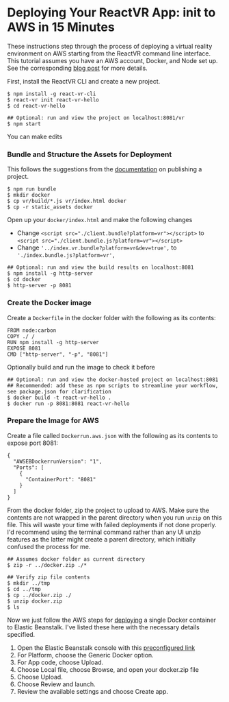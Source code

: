 # Deploying Your ReactVR App: init to AWS in 15 Minutes

These instructions step through the process of deploying a virtual reality environment on AWS starting from the ReactVR command line interface. This tutorial assumes you have an AWS account, Docker, and Node set up. See the corresponding [blog post]() for more details.

First, install the ReactVR CLI and create a new project.

```
$ npm install -g react-vr-cli
$ react-vr init react-vr-hello
$ cd react-vr-hello

## Optional: run and view the project on localhost:8081/vr
$ npm start
```

You can make edits 

### Bundle and Structure the Assets for Deployment

This follows the suggestions from the [documentation](https://facebook.github.io/react-vr/docs/publishing.html) on publishing a project.
```
$ npm run bundle
$ mkdir docker
$ cp vr/build/*.js vr/index.html docker
$ cp -r static_assets docker
```

Open up your `docker/index.html` and make the following changes
- Change `<script src="./client.bundle?platform=vr"></script>` to `<script src="./client.bundle.js?platform=vr"></script>`
- Change `'../index.vr.bundle?platform=vr&dev=true',` to `'./index.bundle.js?platform=vr',`

```
## Optional: run and view the build results on localhost:8081
$ npm install -g http-server
$ cd docker
$ http-server -p 8081
```

### Create the Docker image
Create a `Dockerfile` in the docker folder with the following as its contents:
```
FROM node:carbon
COPY ./ /
RUN npm install -g http-server
EXPOSE 8081
CMD ["http-server", "-p", "8081"]
```

Optionally build and run the image to check it before 
```
## Optional: run and view the docker-hosted project on localhost:8081
## Recommended: add these as npm scripts to streamline your workflow, see package.json for clarification
$ docker build -t react-vr-hello .
$ docker run -p 8081:8081 react-vr-hello
```

### Prepare the Image for AWS

Create a file called `Dockerrun.aws.json` with the following as its contents to expose port 8081:
```
{
  "AWSEBDockerrunVersion": "1",
  "Ports": [
    {
      "ContainerPort": "8081"
    }
  ]
}
```

From the docker folder, zip the project to upload to AWS. Make sure the contents are not wrapped in the parent directory when you run `unzip` on this file. This will waste your time with failed deployments if not done properly. I'd recommend using the terminal command rather than any UI unzip features as the latter might create a parent directory, which initially confused the process for me.
```
## Assumes docker folder as current directory
$ zip -r ../docker.zip ./*

## Verify zip file contents
$ mkdir ../tmp
$ cd ../tmp
$ cp ../docker.zip ./
$ unzip docker.zip
$ ls
```

Now we just follow the AWS steps for [deploying](https://docs.aws.amazon.com/elasticbeanstalk/latest/dg/docker-singlecontainer-deploy.html) a single Docker container to Elastic Beanstalk. I've listed these here with the necessary details specified.
1. Open the Elastic Beanstalk console with this [preconfigured link](https://console.aws.amazon.com/elasticbeanstalk/home#/newApplication?applicationName=tutorials&environmentType=LoadBalanced)
2. For Platform, choose the Generic Docker option.
3. For App code, choose Upload.
4. Choose Local file, choose Browse, and open your docker.zip file
5. Choose Upload.
6. Choose Review and launch.
7. Review the available settings and choose Create app.